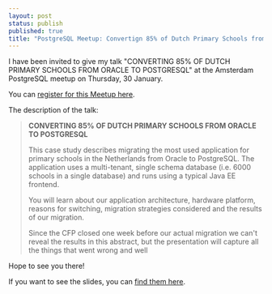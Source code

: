 ```yaml
---
layout: post
status: publish
published: true
title: "PostgreSQL Meetup: Convertign 85% of Dutch Primary Schools from Oracle to PostgreSQL"
---
```


I have been invited to give my talk "CONVERTING 85% OF DUTCH PRIMARY SCHOOLS FROM ORACLE TO POSTGRESQL" at the Amsterdam PostgreSQL meetup on Thursday, 30 January.

You can [register for this Meetup here][register].

The description of the talk:

> **CONVERTING 85% OF DUTCH PRIMARY SCHOOLS FROM ORACLE TO POSTGRESQL**
>
> This case study describes migrating the most used application for primary schools in the Netherlands from Oracle to PostgreSQL. The application uses a multi-tenant, single schema database (i.e. 6000 schools in a single database) and runs using a typical Java EE frontend.
>
> You will learn about our application architecture, hardware platform, reasons for switching, migration strategies considered and the results of our migration.
> 
> Since the CFP closed one week before our actual migration we can't reveal the results in this abstract, but the presentation will capture all the things that went wrong and well

Hope to see you there!

If you want to see the slides, you can [find them here][slides].

[register]: https://www.meetup.com/PostgreSQL-User-Group-NL/events/267249488/
[slides]: https://www.slideshare.net/dashorst/converting-85-of-dutch-primary-schools-from-oracle-to-postgresql
